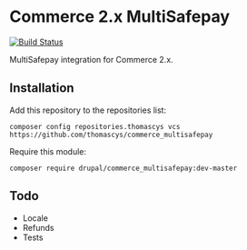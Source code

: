 Commerce 2.x MultiSafepay
=========================
[![Build Status](https://travis-ci.org/thomascys/commerce_multisafepay.svg?branch=master)](https://travis-ci.org/thomascys/commerce_multisafepay)

MultiSafepay integration for Commerce 2.x.

## Installation

Add this repository to the repositories list:
```
composer config repositories.thomascys vcs https://github.com/thomascys/commerce_multisafepay
```
Require this module:

```
composer require drupal/commerce_multisafepay:dev-master
```

## Todo
- Locale
- Refunds
- Tests
